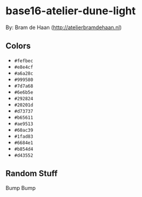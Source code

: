 # base16-atelier-dune-light

By: Bram de Haan (http://atelierbramdehaan.nl)

## Colors

* `#fefbec`
* `#e8e4cf`
* `#a6a28c`
* `#999580`
* `#7d7a68`
* `#6e6b5e`
* `#292824`
* `#20201d`
* `#d73737`
* `#b65611`
* `#ae9513`
* `#60ac39`
* `#1fad83`
* `#6684e1`
* `#b854d4`
* `#d43552`

## Random Stuff

Bump
Bump
